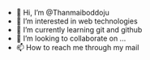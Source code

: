 - 👋 Hi, I’m @Thanmaiboddoju
- 👀 I’m interested in web technologies
- 🌱 I’m currently learning git and github
- 💞️ I’m looking to collaborate on ...
- 📫 How to reach me through my mail

<!---
Thanmaiboddoju/Thanmaiboddoju is a ✨ special ✨ repository because its `README.md` (this file) appears on your GitHub profile.
You can click the Preview link to take a look at your changes.
--->
